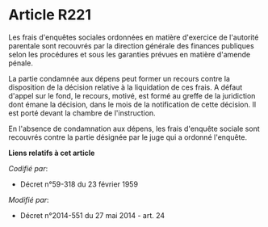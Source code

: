 # Article R221

Les frais d'enquêtes sociales ordonnées en matière d'exercice de l'autorité parentale sont recouvrés par la direction
générale des finances publiques selon les procédures et sous les garanties prévues en matière d'amende pénale. 

La partie condamnée aux dépens peut former un recours contre la disposition de la décision relative à la liquidation de ces
frais. A défaut d'appel sur le fond, le recours, motivé, est formé au greffe de la juridiction dont émane la décision, dans
le mois de la notification de cette décision. Il est porté devant la chambre de l'instruction. 

En l'absence de condamnation aux dépens, les frais d'enquête sociale sont recouvrés contre la partie désignée par le juge qui
a ordonné l'enquête.

**Liens relatifs à cet article**

_Codifié par_:

  - Décret n°59-318 du 23 février 1959

_Modifié par_:

  - Décret n°2014-551 du 27 mai 2014 - art. 24
